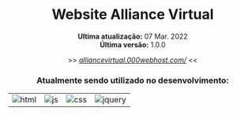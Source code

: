 <div align='center'>
    <h1>Website Alliance Virtual</h1>
</div>

<div align='center'>
    <p><strong>Ultima atualização:</strong> 07 Mar. 2022<br><strong>Última versão:</strong> 1.0.0</p>
    <p>>> <a target='_blank' href='https://alliancevirtual.000webhostapp.com/'><i>alliancevirtual.000webhost.com/</i></a> <<</p>
</div>

<div align='center'>
    <h3>Atualmente sendo utilizado no desenvolvimento:</h3>
    <table>
        <tr>
            <td>
                <img src="https://img.shields.io/badge/HTML5-ff7f36?style=for-the-badge&logo=html5&logoColor=fff" alt="html">
            </td>
            <td>
                <img src="https://img.shields.io/badge/JavaScript-ffee00?&style=for-the-badge&logo=javascript&logoColor=black" alt="js">
            </td>
            <td>
                <img src="https://img.shields.io/badge/CSS3-206991?&style=for-the-badge&logo=css3&logoColor=white" target="_blank" alt="css">
            </td>
            <td>
                <img src="https://img.shields.io/badge/jQUERY-d7d7d7?&style=for-the-badge&logo=jquery&logoColor=blue" target="_blank" alt="jquery">
            </td>
        </tr>
    </table>
</div>
